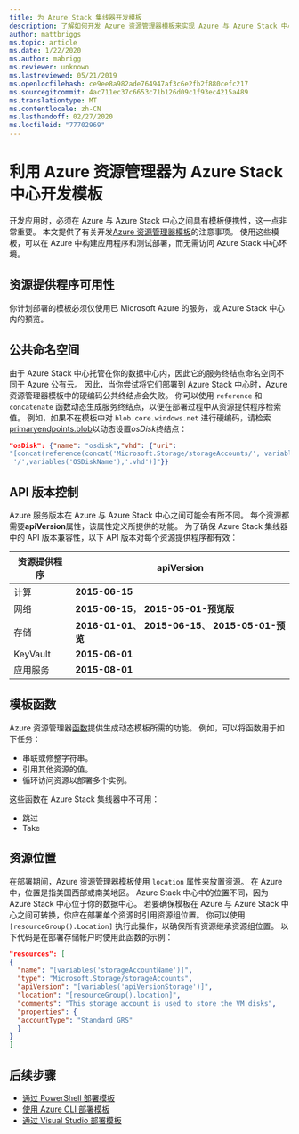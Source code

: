 ```yaml
---
title: 为 Azure Stack 集线器开发模板
description: 了解如何开发 Azure 资源管理器模板来实现 Azure 与 Azure Stack 中心之间的应用可移植性。
author: mattbriggs
ms.topic: article
ms.date: 1/22/2020
ms.author: mabrigg
ms.reviewer: unknown
ms.lastreviewed: 05/21/2019
ms.openlocfilehash: ce9ee8a982ade764947af3c6e2fb2f880cefc217
ms.sourcegitcommit: 4ac711ec37c6653c71b126d09c1f93ec4215a489
ms.translationtype: MT
ms.contentlocale: zh-CN
ms.lasthandoff: 02/27/2020
ms.locfileid: "77702969"
---
```

# <a name="develop-templates-for-azure-stack-hub-with-azure-resource-manager"></a>利用 Azure 资源管理器为 Azure Stack 中心开发模板

开发应用时，必须在 Azure 与 Azure Stack 中心之间具有模板便携性，这一点非常重要。 本文提供了有关开发[Azure 资源管理器模板](https://download.microsoft.com/download/E/A/4/EA4017B5-F2ED-449A-897E-BD92E42479CE/Getting_Started_With_Azure_Resource_Manager_white_paper_EN_US.pdf)的注意事项。 使用这些模板，可以在 Azure 中构建应用程序和测试部署，而无需访问 Azure Stack 中心环境。

## <a name="resource-provider-availability"></a>资源提供程序可用性

你计划部署的模板必须仅使用已 Microsoft Azure 的服务，或 Azure Stack 中心内的预览。

## <a name="public-namespaces"></a>公共命名空间

由于 Azure Stack 中心托管在你的数据中心内，因此它的服务终结点命名空间不同于 Azure 公有云。 因此，当你尝试将它们部署到 Azure Stack 中心时，Azure 资源管理器模板中的硬编码公共终结点会失败。 你可以使用 `reference` 和 `concatenate` 函数动态生成服务终结点，以便在部署过程中从资源提供程序检索值。 例如，如果不在模板中对 `blob.core.windows.net` 进行硬编码，请检索[primaryendpoints.blob](https://github.com/Azure/AzureStack-QuickStart-Templates/blob/master/101-vm-windows-create/azuredeploy.json#L175)以动态设置*osDisk*终结点：

```json
"osDisk": {"name": "osdisk","vhd": {"uri":
"[concat(reference(concat('Microsoft.Storage/storageAccounts/', variables('storageAccountName')), '2015-06-15').primaryEndpoints.blob, variables('vmStorageAccountContainerName'),
 '/',variables('OSDiskName'),'.vhd')]"}}
```

## <a name="api-versioning"></a>API 版本控制

Azure 服务版本在 Azure 与 Azure Stack 中心之间可能会有所不同。 每个资源都需要**apiVersion**属性，该属性定义所提供的功能。 为了确保 Azure Stack 集线器中的 API 版本兼容性，以下 API 版本对每个资源提供程序都有效：

| 资源提供程序 | apiVersion |
| --- | --- |
| 计算 |**2015-06-15** |
| 网络 |**2015-06-15**， **2015-05-01-预览版** |
| 存储 |**2016-01-01**、 **2015-06-15**、 **2015-05-01-预览** |
| KeyVault | **2015-06-01** |
| 应用服务 |**2015-08-01** |

## <a name="template-functions"></a>模板函数

Azure 资源管理器[函数](/azure/azure-resource-manager/resource-group-template-functions)提供生成动态模板所需的功能。 例如，可以将函数用于如下任务：

* 串联或修整字符串。
* 引用其他资源的值。
* 循环访问资源以部署多个实例。

这些函数在 Azure Stack 集线器中不可用：

* 跳过
* Take

## <a name="resource-location"></a>资源位置

在部署期间，Azure 资源管理器模板使用 `location` 属性来放置资源。 在 Azure 中，位置是指美国西部或南美地区。 Azure Stack 中心中的位置不同，因为 Azure Stack 中心位于你的数据中心。 若要确保模板在 Azure 与 Azure Stack 中心之间可转换，你应在部署单个资源时引用资源组位置。 你可以使用 `[resourceGroup().Location]` 执行此操作，以确保所有资源继承资源组位置。 以下代码是在部署存储帐户时使用此函数的示例：

```json
"resources": [
{
  "name": "[variables('storageAccountName')]",
  "type": "Microsoft.Storage/storageAccounts",
  "apiVersion": "[variables('apiVersionStorage')]",
  "location": "[resourceGroup().location]",
  "comments": "This storage account is used to store the VM disks",
  "properties": {
  "accountType": "Standard_GRS"
  }
}
]
```

## <a name="next-steps"></a>后续步骤

* [通过 PowerShell 部署模板](azure-stack-deploy-template-powershell.md)
* [使用 Azure CLI 部署模板](azure-stack-deploy-template-command-line.md)
* [通过 Visual Studio 部署模板](azure-stack-deploy-template-visual-studio.md)
